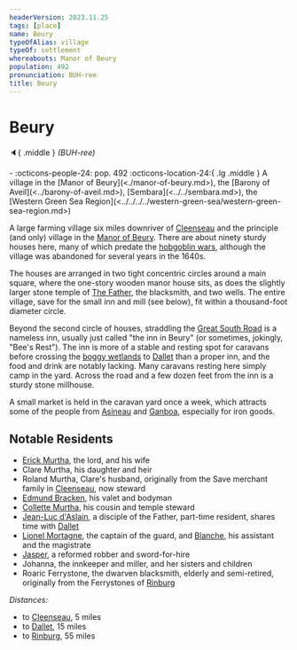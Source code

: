 ```yaml
---
headerVersion: 2023.11.25
tags: [place]
name: Beury
typeOfAlias: village
typeOf: settlement
whereabouts: Manor of Beury
population: 492
pronunciation: BUH-ree
title: Beury
---
```

# Beury
:speaker:{ .middle } *(BUH-ree)*  
<div class="grid cards ext-narrow-margin ext-one-column" markdown>
-  
    :octicons-people-24: pop. 492  
    :octicons-location-24:{ .lg .middle } A village in the [Manor of Beury](<./manor-of-beury.md>), the [Barony of Aveil](<../barony-of-aveil.md>), [Sembara](<../../sembara.md>), the [Western Green Sea Region](<../../../../western-green-sea/western-green-sea-region.md>)  
</div>


A large farming village six miles downriver of [Cleenseau](<cleenseau/cleenseau.md>) and the principle (and only) village in the [Manor of Beury](<./manor-of-beury.md>). There are about ninety sturdy houses here, many of which predate the [hobgoblin wars](<../../../../../history/third-hobgoblin-war-sembara.md>), although the village was abandoned for several years in the 1640s. 

The houses are arranged in two tight concentric circles around a main square, where the one-story wooden manor house sits, as does the slightly larger stone temple of [The Father](<../../../../../cosmology/gods/incorporeal-gods/mos-numena-pantheon/the-father.md>), the blacksmith, and two wells. The entire village, save for the small inn and mill (see below), fit within a thousand-foot diameter circle. 

Beyond the second circle of houses, straddling the [Great South Road](<../../../roads/great-south-road.md>) is a nameless inn, usually just called "the inn in Beury" (or sometimes, jokingly, "Bee's Rest"). The inn is more of a stable and resting spot for caravans before crossing the [boggy wetlands](<./east-bog.md>) to [Dallet](<../dallet.md>) than a proper inn, and the food and drink are notably lacking. Many caravans resting here simply camp in the yard. Across the road and a few dozen feet from the inn is a sturdy stone millhouse.

A small market is held in the caravan yard once a week, which attracts some of the people from [Asineau](<./asineau.md>) and [Ganboa](<./ganboa.md>), especially for iron goods.

## Notable Residents
* [Erick Murtha](<../../../../../people/sembarans/erick-murtha.md>), the lord, and his wife
* Clare Murtha, his daughter and heir
* Roland Murtha, Clare's husband, originally from the Save merchant family in [Cleenseau](<cleenseau/cleenseau.md>), now steward
* [Edmund Bracken](<../../../../../people/sembarans/edmund-bracken.md>), his valet and bodyman
* [Collette Murtha](<../../../../../people/sembarans/collette-murtha.md>), his cousin and temple steward
* [Jean-Luc d'Aslain](<../../../../../people/sembarans/jean-luc-d-aslain.md>), a disciple of the Father, part-time resident, shares time with [Dallet](<../dallet.md>)
* [Lionel Mortagne](<../../../../../people/sembarans/lionel-mortagne.md>), the captain of the guard, and [Blanche](<../../../../../people/sembarans/blanche.md>), his assistant and the magistrate
* [Jasper](<../../../../../people/sembarans/jasper-of-beury.md>), a reformed robber and sword-for-hire
* Johanna, the innkeeper and miller, and her sisters and children
* Roaric Ferrystone, the dwarven blacksmith, elderly and semi-retired, originally from the Ferrystones of [Rinburg](<../rinburg.md>)



_Distances:_
* to [Cleenseau](<cleenseau/cleenseau.md>), 5 miles
* to [Dallet](<../dallet.md>), 15 miles
* to [Rinburg](<../rinburg.md>), 55 miles